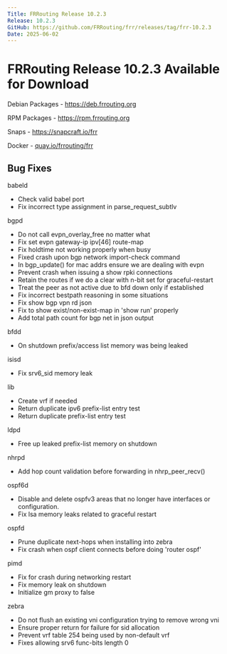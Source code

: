 ```yaml
---
Title: FRRouting Release 10.2.3
Release: 10.2.3
GitHub: https://github.com/FRRouting/frr/releases/tag/frr-10.2.3
Date: 2025-06-02
---
```


FRRouting Release 10.2.3 Available for Download
===============================================

Debian Packages - https://deb.frrouting.org

RPM Packages - https://rpm.frrouting.org

Snaps - https://snapcraft.io/frr

Docker - [quay.io/frrouting/frr](https://quay.io/repository/frrouting/frr/manifest/sha256:b48e58300fea8288a8ea0ce62c6f722945bb9dda532526fb9ef12f88278e4d66)

## Bug Fixes

babeld
 - Check valid babel port
 - Fix incorrect type assignment in parse_request_subtlv

bgpd
 - Do not call evpn_overlay_free no matter what
 - Fix set evpn gateway-ip ipv[46] route-map
 - Fix holdtime not working properly when busy
 - Fixed crash upon bgp network import-check command
 - In bgp_update() for mac addrs ensure we are dealing with evpn
 - Prevent crash when issuing a show rpki connections
 - Retain the routes if we do a clear with n-bit set for graceful-restart
 - Treat the peer as not active due to bfd down only if established
 - Fix incorrect bestpath reasoning in some situations
 - Fix show bgp vpn rd json
 - Fix to show exist/non-exist-map in 'show run' properly
 - Add total path count for bgp net in json output

bfdd
 - On shutdown prefix/access list memory was being leaked

isisd
 - Fix srv6_sid memory leak

lib
 - Create vrf if needed
 - Return duplicate ipv6 prefix-list entry test
 - Return duplicate prefix-list entry test

ldpd
 - Free up leaked prefix-list memory on shutdown

nhrpd
 - Add hop count validation before forwarding in nhrp_peer_recv()

ospf6d
 - Disable and delete ospfv3 areas that no longer have interfaces or configuration.
 - Fix lsa memory leaks related to graceful restart

ospfd
 - Prune duplicate next-hops when installing into zebra
 - Fix crash when ospf client connects before doing 'router ospf'

pimd
 - Fix for crash during networking restart
 - Fix memory leak on shutdown
 - Initialize gm proxy to false

zebra
 - Do not flush an existing vni configuration trying to remove wrong vni
 - Ensure proper return for failure for sid allocation
 - Prevent vrf table 254 being used by non-default vrf
 - Fixes allowing srv6 func-bits length 0
